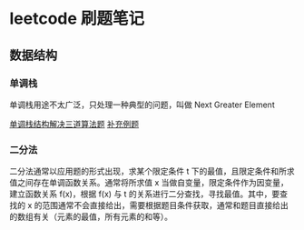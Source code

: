 # leetcode 刷题笔记

## 数据结构

### 单调栈

单调栈用途不太广泛，只处理一种典型的问题，叫做 Next Greater Element

[单调栈结构解决三道算法题](https://labuladong.gitbook.io/algo/mu-lu-ye-1/mu-lu-ye-3/dan-tiao-zhan)
[补充例题](https://github.com/jiebaomaster/kaoyan/blob/master/data_structure/monotonyStack.cpp)

### 二分法

二分法通常以应用题的形式出现，求某个限定条件 t 下的最值，且限定条件和所求值之间存在单调函数关系。通常将所求值 x 当做自变量，限定条件作为因变量，建立函数关系 f(x)，根据 f(x) 与 t 的关系进行二分查找，寻找最值。其中，要查找的 x 的范围通常不会直接给出，需要根据题目条件获取，通常和题目直接给出的数组有关（元素的最值，所有元素的和等）。

